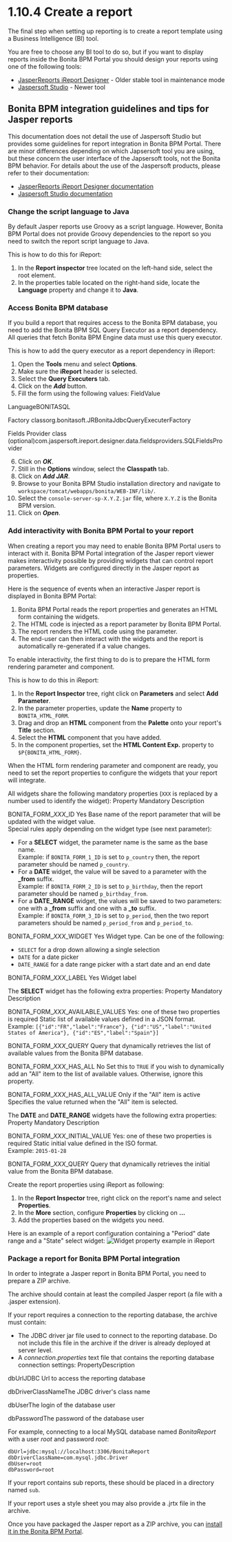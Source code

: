 # 1.10.4 Create a report

The final step when setting up reporting is to create a report template using a Business Intelligence (BI) tool.

You are free to choose any BI tool to do so, but if you want to display reports inside the Bonita BPM Portal you should design your reports using one of the following tools:

* [JasperReports iReport Designer](http://community.jaspersoft.com/project/ireport-designer) - Older stable tool in maintenance mode
* [Jaspersoft Studio](http://community.jaspersoft.com/project/jaspersoft-studio) - Newer tool

## Bonita BPM integration guidelines and tips for Jasper reports

This documentation does not detail the use of Jaspersoft Studio but provides some guidelines for report integration in Bonita BPM Portal. 
There are minor differences depending on which Japsersoft tool you are using, but these concern the user interface of the Japsersoft tools, not the Bonita BPM behavior.
For details about the use of the Jaspersoft products, please refer to their documentation:

* [JasperReports iReport Designer documentation](http://community.jaspersoft.com/project/ireport-designer/resources)
* [Jaspersoft Studio documentation](http://community.jaspersoft.com/project/jaspersoft-studio/resources)

### Change the script language to Java

By default Jasper reports use Groovy as a script language. 
However, Bonita BPM Portal does not provide Groovy dependencies to the report so you need to switch the report script language to Java.

This is how to do this for iReport:

1. In the **Report inspector** tree located on the left-hand side, select the root element.
2. In the properties table located on the right-hand side, locate the **Language** property and change it to **Java**.

### Access Bonita BPM database

If you build a report that requires access to the Bonita BPM database, you need to add the Bonita BPM SQL Query Executor as a report dependency.
All queries that fetch Bonita BPM Engine data must use this query executor.

This is how to add the query executor as a report dependency in iReport:

1. Open the **Tools** menu and select **Options**.
2. Make sure the **iReport** header is selected.
3. Select the **Query Executers** tab.
4. Click on the **_Add_** button.
5. Fill the form using the following values:
FieldValue

LanguageBONITASQL

Factory classorg.bonitasoft.JRBonitaJdbcQueryExecuterFactory

Fields Provider class (optional)com.jaspersoft.ireport.designer.data.fieldsproviders.SQLFieldsProvider

6. Click on **_OK_**.
7. Still in the **Options** window, select the **Classpath** tab.
8. Click on **_Add JAR_**.
9. Browse to your Bonita BPM Studio installation directory and navigate to `workspace/tomcat/webapps/bonita/WEB-INF/lib/`.
10. Select the `console-server-sp-X.Y.Z.jar` file, where `X.Y.Z` is the Bonita BPM version.
11. Click on **_Open_**.

### Add interactivity with Bonita BPM Portal to your report

When creating a report you may need to enable Bonita BPM Portal users to interact with it.
Bonita BPM Portal integration of the Jasper report viewer makes interactivity possible by providing widgets that can control report parameters.
Widgets are configured directly in the Jasper report as properties.

Here is the sequence of events when an interactive Jasper report is displayed in Bonita BPM Portal:

1. Bonita BPM Portal reads the report properties and generates an HTML form containing the widgets.
2. The HTML code is injected as a report parameter by Bonita BPM Portal.
3. The report renders the HTML code using the parameter.
4. The end-user can then interact with the widgets and the report is automatically re-generated if a value changes.

To enable interactivity, the first thing to do is to prepare the HTML form rendering parameter and component.

This is how to do this in iReport:

1. In the **Report Inspector** tree, right click on **Parameters** and select **Add Parameter**.
2. In the parameter properties, update the **Name** property to `BONITA_HTML_FORM`.
3. Drag and drop an **HTML** component from the **Palette** onto your report's **Title** section.
4. Select the **HTML** component that you have added.
5. In the component properties, set the **HTML Content Exp.** property to `$P{BONITA_HTML_FORM}`.

When the HTML form rendering parameter and component are ready, you need to set the report properties to configure the widgets that your report will integrate.

All widgets share the following mandatory properties (`XXX` is replaced by a number used to identify the widget):
Property
Mandatory
Description

BONITA\_FORM\__XXX_\_ID
Yes
Base name of the report parameter that will be updated with the widget value.  
Special rules apply depending on the widget type (see next parameter):  

* For a **SELECT** widget, the parameter name is the same as the base name.  
Example: if `BONITA_FORM_1_ID` is set to `p_country` then, the report parameter should be named `p_country`.
* For a **DATE** widget, the value will be saved to a parameter with the **\_from** suffix.  
Example: if `BONITA_FORM_2_ID` is set to `p_birthday`, then the report parameter should be named `p_birthday_from`.
* For a **DATE\_RANGE** widget, the values will be saved to two parameters: one with a **\_from** suffix and one with a **\_to** suffix.  
Example: if `BONITA_FORM_3_ID` is set to `p_period`, then the two report parameters should be named `p_period_from` and `p_period_to`.

BONITA\_FORM\__XXX_\_WIDGET
Yes
Widget type. Can be one of the following:

* `SELECT` for a drop down allowing a single selection
* `DATE` for a date picker
* `DATE_RANGE` for a date range picker with a start date and an end date

BONITA\_FORM\__XXX_\_LABEL
Yes
Widget label

The **SELECT** widget has the following extra properties:
Property
Mandatory
Description

BONITA\_FORM\__XXX_\_AVAILABLE\_VALUES
Yes: one of these two properties is required
Static list of available values defined in a JSON format.  
Example: `[{"id":"FR","label":"France"}, {"id":"US","label":"United States of America"}, {"id":"ES","label":"Spain"}]`

BONITA\_FORM\__XXX_\_QUERY
Query that dynamically retrieves the list of available values from the Bonita BPM database.

BONITA\_FORM\__XXX_\_HAS\_ALL
No
Set this to `TRUE` if you wish to dynamically add an "All" item to the list of available values. Otherwise, ignore this property.

BONITA\_FORM\__XXX_\_HAS\_ALL\_VALUE
Only if the "All" item is active
Specifies the value returned when the "All" item is selected.

The **DATE** and **DATE\_RANGE** widgets have the following extra properties:
Property
Mandatory
Description

BONITA\_FORM\__XXX_\_INITIAL\_VALUE
Yes: one of these two properties is required
Static initial value defined in the ISO format.  
Example: `2015-01-28`

BONITA\_FORM\__XXX_\_QUERY
Query that dynamically retrieves the initial value from the Bonita BPM database.

Create the report properties using iReport as following:

1. In the **Report Inspector** tree, right click on the report's name and select **Properties**.
2. In the **More** section, configure **Properties** by clicking on **...**
3. Add the properties based on the widgets you need.

Here is an example of a report configuration containing a "Period" date range and a "State" select widget:
![Widget property example in iReport](../images/images-6_0/exampleswidgets.png)

### Package a report for Bonita BPM Portal integration

In order to integrate a Jasper report in Bonita BPM Portal, you need to prepare a ZIP archive.

The archive should contain at least the compiled Jasper report (a file with a .jasper extension).

If your report requires a connection to the reporting database, the archive must contain:

* The JDBC driver jar file used to connect to the reporting database. Do not include this file in the archive if the driver is already deployed at server level.
* A _connection.properties_ text file that contains the reporting database connection settings:
PropertyDescription

dbUrlJDBC Url to access the reporting database

dbDriverClassNameThe JDBC driver's class name

dbUserThe login of the database user

dbPasswordThe password of the database user

For example, connecting to a local MySQL database named _BonitaReport_ with a user _root_ and password _root_:
```
dbUrl=jdbc:mysql://localhost:3306/BonitaReport
dbDriverClassName=com.mysql.jdbc.Driver
dbUser=root
dbPassword=root
```

If your report contains sub reports, these should be placed in a directory named `sub`.

If your report uses a style sheet you may also provide a .jrtx file in the archive.

Once you have packaged the Jasper report as a ZIP archive, you can [install it in the Bonita BPM Portal](analytics.md).
